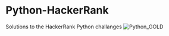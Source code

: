 # Python-HackerRank
Solutions to the HackerRank Python challanges
![Python_GOLD](https://user-images.githubusercontent.com/76241087/135151717-30bc51bf-c924-4bf1-bcba-f45675bac1c3.JPG)
